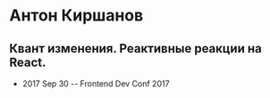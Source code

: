 # Антон Киршанов

## Квант изменения. Реактивные реакции на React.
- 2017 Sep 30 -- Frontend Dev Conf 2017    
